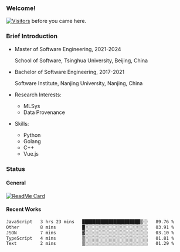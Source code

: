 ### Welcome!

[![Visitors](https://visitor-badge.laobi.icu/badge?page_id=HermitSun.HermitSun)]() before you came here.

### Brief Introduction

- Master of Software Engineering, 2021-2024
  
  School of Software, Tsinghua University, Beijing, China

- Bachelor of Software Engineering, 2017-2021
  
  Software Institute, Nanjing University, Nanjing, China

- Research Interests:
  - MLSys
  - Data Provenance

- Skills:
  - Python
  - Golang
  - C++
  - Vue.js

### Status

#### General

[![ReadMe Card](https://github-readme-stats.hermitsun.vercel.app/api?username=HermitSun&count_private=true&show_icons=true)]()

#### Recent Works

<!--START_SECTION:waka-->

```txt
JavaScript   3 hrs 23 mins   ██████████████████████▒░░   89.76 %
Other        8 mins          █░░░░░░░░░░░░░░░░░░░░░░░░   03.91 %
JSON         7 mins          ▓░░░░░░░░░░░░░░░░░░░░░░░░   03.10 %
TypeScript   4 mins          ▒░░░░░░░░░░░░░░░░░░░░░░░░   01.81 %
Text         2 mins          ▒░░░░░░░░░░░░░░░░░░░░░░░░   01.29 %
```

<!--END_SECTION:waka-->
